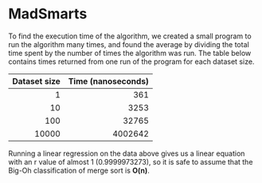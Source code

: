 # MadSmarts

To find the execution time of the algorithm, we created a small program to run
the algorithm many times, and found the average by dividing the total time
spent by the number of times the algorithm was run. The table below contains
times returned from one run of the program for each dataset size.

| Dataset size | Time (nanoseconds) |
| -----------: | -----------------: |
|     1        |              361   |
|    10        |             3253   |
|   100        |            32765   |
| 10000        |          4002642   |

Running a linear regression on the data above gives us a linear equation with
an r value of almost 1 (0.9999973273), so it is safe to assume that the Big-Oh
classification of merge sort is **O(n)**.

